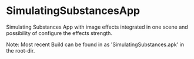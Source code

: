# SimulatingSubstancesApp
Simulating Substances App with image effects integrated in one scene and possibility of configure the effects strength.

Note: Most recent Build can be found in as 'SimulatingSubstances.apk' in the root-dir.
